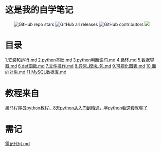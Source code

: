 # 这是我的自学笔记
<p align="center">
<img alt="GitHub repo stars" src="https://img.shields.io/github/stars/HEW666/self-python?style=social&amp;link=https://github.com/HEW666/self-python">
<img alt="GitHub all releases" src="https://img.shields.io/github/downloads/HEW666/self-python/total?style=social&amp;logo=gitbook&amp;logoColor=black&amp;label=Downloads">
<img alt="GitHub contributors" src="https://img.shields.io/github/contributors-anon/HEW666/self-python?style=social&amp;logo=git&amp;logoColor=%23101010">
<img src="https://img.shields.io/badge/Python-snow?logo=python&amp;logoColor=3776AB">

</p>

# 目录
[1.安装和运行.md](/学习笔记/1.安装和运行.md)
[2.python基础.md](/学习笔记/2.python基础.md)
[3.python判断语句.md](/学习笔记/3.python判断语句.md)
[4.循环.md](/学习笔记/4.循环.md)
[5.数据容器.md](/学习笔记/5.数据容器.md)
[6.def函数.md](/学习笔记/6.def函数.md)
[7.文件操作.md](/学习笔记/7.文件操作.md)
[8.异常_模块_包.md](/学习笔记/8.异常_模块_包.md)
[9.可视化图表.md](/学习笔记/9.可视化图表.md)
[10.面向对象.md](/学习笔记/10.面向对象.md)
[11.MySQL数据库.md](/学习笔记/11.MySQL数据库.md)

# 教程来自
[黑马程序员python教程，8天python从入门到精通，学python看这套就够了](https://www.bilibili.com/video/BV1qW4y1a7fU/?share_source=copy_web&vd_source=989b7690fea86d212ee9daa5f2607c6b)

# 需记
[需记代码.md](/学习笔记/需记代码.md)